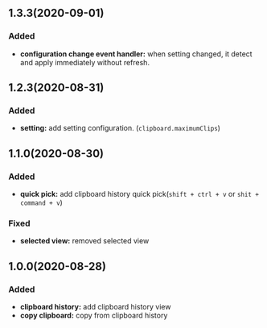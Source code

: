 ## 1.3.3(2020-09-01)
### Added
* **configuration change event handler:** when setting changed, it detect and apply immediately without refresh.

## 1.2.3(2020-08-31)
### Added
* **setting:** add setting configuration. (`clipboard.maximumClips`)

## 1.1.0(2020-08-30)
### Added
* **quick pick:** add clipboard history quick pick(`shift + ctrl + v` or `shit + command + v`)
### Fixed
* **selected view:** removed selected view

## 1.0.0(2020-08-28)
### Added
* **clipboard history:** add clipboard history view
* **copy clipboard:** copy from clipboard history

